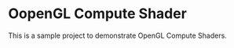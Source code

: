 OopenGL Compute Shader
======================

This is a sample project to demonstrate OpenGL Compute Shaders.

